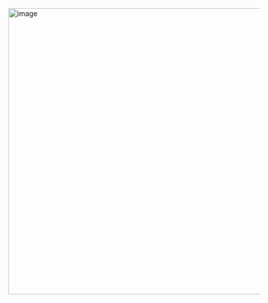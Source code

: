 <img width="573" alt="image" src="https://user-images.githubusercontent.com/37501487/205151289-6242842c-6c56-459b-9369-33b769898aac.png">
